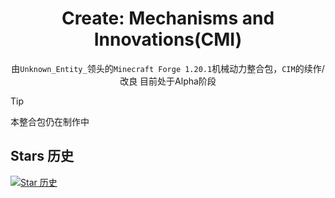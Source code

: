 <!--markdownlint-disable MD001 MD033 MD041 MD051-->

<div align="center">

# Create: Mechanisms and Innovations(CMI)
由`Unknown_Entity_`领头的`Minecraft Forge 1.20.1`机械动力整合包，`CIM`的续作/改良 目前处于Alpha阶段

</div>

> [!TIP]
>
> 本整合包仍在制作中



## Stars 历史

[![Star 历史](https://starchart.cc/VechniMetel/CodeNameCIM2.svg?variant=adaptive)](https://starchart.cc/VechniMetel/CodeNameCIM2)



